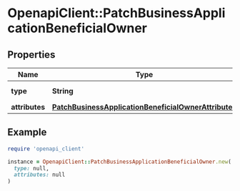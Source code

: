 # OpenapiClient::PatchBusinessApplicationBeneficialOwner

## Properties

| Name | Type | Description | Notes |
| ---- | ---- | ----------- | ----- |
| **type** | **String** |  | [default to &#39;beneficialOwner&#39;] |
| **attributes** | [**PatchBusinessApplicationBeneficialOwnerAttributes**](PatchBusinessApplicationBeneficialOwnerAttributes.md) |  |  |

## Example

```ruby
require 'openapi_client'

instance = OpenapiClient::PatchBusinessApplicationBeneficialOwner.new(
  type: null,
  attributes: null
)
```

